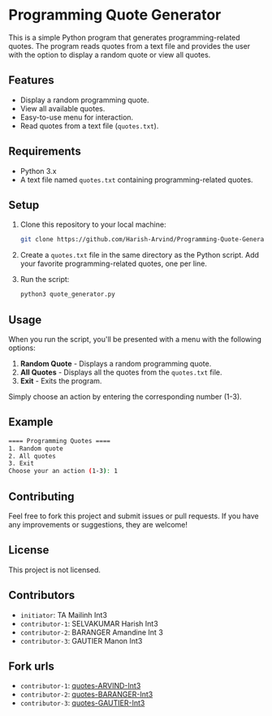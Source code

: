 # Programming Quote Generator

This is a simple Python program that generates programming-related quotes. The program reads quotes from a text file and provides the user with the option to display a random quote or view all quotes.

## Features
- Display a random programming quote.
- View all available quotes.
- Easy-to-use menu for interaction.
- Read quotes from a text file (`quotes.txt`).

## Requirements
- Python 3.x
- A text file named `quotes.txt` containing programming-related quotes.

## Setup

1. Clone this repository to your local machine:

   ```bash
   git clone https://github.com/Harish-Arvind/Programming-Quote-Generator.git
   ```

2. Create a `quotes.txt` file in the same directory as the Python script. Add your favorite programming-related quotes, one per line.

3. Run the script:

   ```bash
   python3 quote_generator.py
   ```

## Usage

When you run the script, you'll be presented with a menu with the following options:

1. **Random Quote** - Displays a random programming quote.
2. **All Quotes** - Displays all the quotes from the `quotes.txt` file.
3. **Exit** - Exits the program.

Simply choose an action by entering the corresponding number (1-3).

## Example

```bash
==== Programming Quotes ====
1. Random quote
2. All quotes
3. Exit
Choose your an action (1-3): 1
```

## Contributing

Feel free to fork this project and submit issues or pull requests. If you have any improvements or suggestions, they are welcome!

## License

This project is not licensed.

## Contributors
- `initiator`: TA Mailinh Int3
- `contributor-1`: SELVAKUMAR Harish Int3
- `contributor-2`: BARANGER Amandine Int 3 
- `contributor-3`: GAUTIER Manon Int3

## Fork urls
- `contributor-1`: [quotes-ARVIND-Int3](url-1)
- `contributor-2`: [quotes-BARANGER-Int3](url-2)
- `contributor-3`: [quotes-GAUTIER-Int3](url-3)
